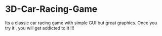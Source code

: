 # 3D-Car-Racing-Game
Its a classic car racing game with simple GUI but great graphics. Once you try it , you will get addicted to it !!!
